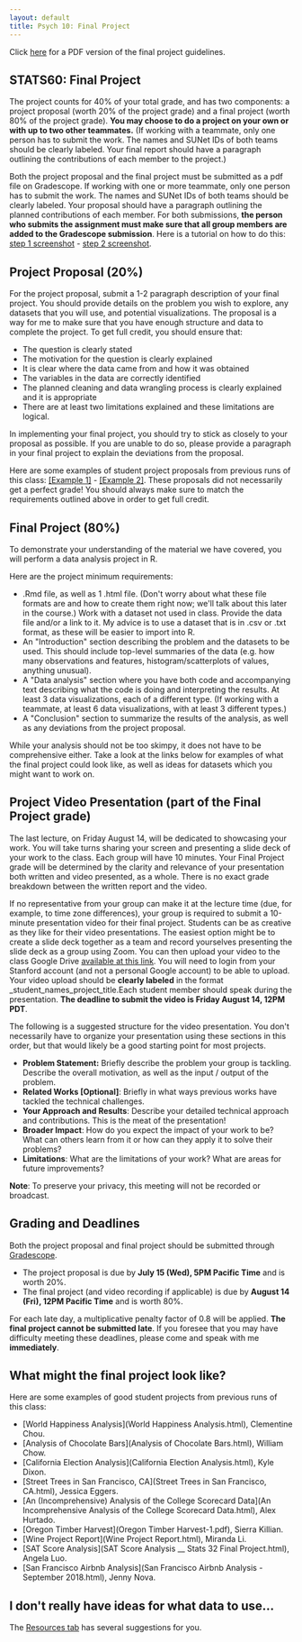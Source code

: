 ```yaml
---
layout: default
title: Psych 10: Final Project
---
```


Click [here](project.pdf) for a PDF version of the final project guidelines.

## STATS60: Final Project

The project counts for 40% of your total grade, and has two components: a project proposal (worth 20% of the project grade)  and a final project (worth 80% of the project grade).
 **You may choose to do a project on your own or with up to two other teammates.** (If working with a teammate, only one person has to submit the work. The names and SUNet IDs of both teams should be clearly labeled. Your final report should have a paragraph outlining the contributions of each member to the project.)

Both the project proposal and the final project must be submitted as a pdf file on Gradescope. If working with one or more teammate, only one person has to submit the work. The names and SUNet IDs of both teams should be clearly labeled. Your proposal should have a paragraph outlining the planned contributions of each member.
For both submissions, **the person who submits the assignment must make sure that all group members are added to the Gradescope submission**. Here is a tutorial on how to do this: [step 1 screenshot](step1.png) - [step 2 screenshot](step2.png).

## Project Proposal (20%)

For the project proposal, submit a 1-2 paragraph description of your final project. You should provide details on the problem you wish to explore, any datasets that you will use, and potential visualizations. The proposal is a way for me to make sure that you have enough structure and data to complete the project. To get full credit, you should ensure that:
- The question is clearly stated
- The motivation for the question is clearly explained
- It is clear where the data came from and how it was obtained
- The variables in the data are correctly identified
- The planned cleaning and data wrangling process is clearly explained and it is appropriate
- There are at least two limitations explained and these limitations are logical.

In implementing your final project, you should try to stick as closely to your proposal as possible. If you are unable to do so, please provide a paragraph in your final project to explain the deviations from the proposal.

Here are some examples of student project proposals from previous runs of this class: [[Example 1]](proposal1.pdf) - [[Example 2]](proposal2.pdf). These proposals did not necessarily get a perfect grade! You should always make sure to match the requirements outlined above in order to get full credit.

## Final Project (80%)

To demonstrate your understanding of the material we have covered, you will perform a data analysis project in R. 

Here are the project minimum requirements:

- .Rmd file, as well as 1 .html file. (Don't worry about what these file formats are and how to create them right now; we'll talk about this later in the course.)
Work with a dataset not used in class. Provide the data file and/or a link to it. My advice is to use a dataset that is in .csv or .txt format, as these will be easier to import into R.
- An "Introduction" section describing the problem and the datasets to be used. This should include top-level summaries of the data (e.g. how many observations and features, histogram/scatterplots of values, anything unusual).
- A "Data analysis" section where you have both code and accompanying text describing what the code is doing and interpreting the results.
At least 3 data visualizations, each of a different type. (If working with a teammate, at least 6 data visualizations, with at least 3 different types.)
- A "Conclusion" section to summarize the results of the analysis, as well as any deviations from the project proposal.

While your analysis should not be too skimpy, it does not have to be comprehensive either. Take a look at the links below for examples of what the final project could look like, as well as ideas for datasets which you might want to work on.

## Project Video Presentation (part of the Final Project grade)
The last lecture, on Friday August 14, will be dedicated to showcasing your work. You will take turns sharing your screen and presenting a slide deck of your work to the class. Each group will have 10 minutes. Your Final Project grade will be determined by the clarity and relevance of your presentation both written and video presented, as a whole. There is no exact grade breakdown between the written report and the video.

If no representative from your group can make it at the lecture time (due, for example, to time zone differences), your group is required to submit a 10-minute presentation video for their final project. Students can be as creative as they like for their video presentations. The easiest option might be to create a slide deck together as a team and record yourselves presenting the slide deck as a group using Zoom. You can then upload your video to the class Google Drive [available at this link](https://drive.google.com/drive/folders/1z_MtKlt45Xo9GLrDhG9kGms-lpp6RE5V?usp=sharing). You will need to login from your Stanford account (and not a personal Google account) to be able to upload. Your video upload should be **clearly labeled** in the format _student_names_project_title.Each student member should speak during the presentation. **The deadline to submit the video is Friday August 14, 12PM PDT**.

The following is a suggested structure for the video presentation. You don't necessarily have to organize your presentation using these sections in this order, but that would likely be a good starting point for most projects.

- **Problem Statement:** Briefly describe the problem your group is tackling. Describe the overall motivation, as well as the input / output of the problem.
- **Related Works [Optional]**: Briefly in what ways previous works have tackled the technical challenges.
- **Your Approach and Results**: Describe your detailed technical approach and contributions. This is the meat of the presentation! 
- **Broader Impact**: How do you expect the impact of your work to be? What can others learn from it or how can they apply it to solve their problems? 
- **Limitations**: What are the limitations of your work? What are areas for future improvements?

**Note**: To preserve your privacy, this meeting will not be recorded or broadcast.

## Grading and Deadlines

Both the project proposal and final project should be submitted through [Gradescope](https://gradescope.com).

- The project proposal is due by **July 15 (Wed), 5PM Pacific Time** and is worth 20%.
- The final project (and video recording if applicable) is due by **August 14 (Fri), 12PM Pacific Time** and is worth 80%.

For each late day, a multiplicative penalty factor of 0.8 will be applied. **The final project cannot be submitted late**. If you foresee that you may have difficulty meeting these deadlines, please come and speak with me **immediately**.

## What might the final project look like?

Here are some examples of good student projects from previous runs of this class:

- [World Happiness Analysis](World Happiness Analysis.html), Clementine Chou.
- [Analysis of Chocolate Bars](Analysis of Chocolate Bars.html), William Chow.
- [California Election Analysis](California Election Analysis.html), Kyle Dixon.
- [Street Trees in San Francisco, CA](Street Trees in San Francisco, CA.html), Jessica Eggers.
- [An (Incomprehensive) Analysis of the College Scorecard Data](An Incomprehensive Analysis of the College Scorecard Data.html), Alex Hurtado.
- [Oregon Timber Harvest](Oregon Timber Harvest-1.pdf), Sierra Killian.
- [Wine Project Report](Wine Project Report.html), Miranda Li.
- [SAT Score Analysis](SAT Score Analysis __ Stats 32 Final Project.html), Angela Luo.
- [San Francisco Airbnb Analysis](San Francisco Airbnb Analysis - September 2018.html), Jenny Nova.

## I don't really have ideas for what data to use...

The [Resources tab](../resources) has several suggestions for you.
